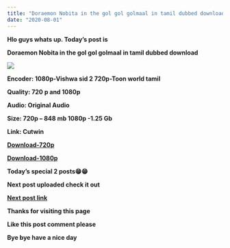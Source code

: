 ```yaml
---
title: "Doraemon Nobita in the gol gol golmaal in tamil dubbed download"
date: "2020-08-01"
---
```


**Hlo guys whats up. Today’s post is**

**Doraemon Nobita in the gol gol golmaal in tamil dubbed download**

[![](https://1.bp.blogspot.com/-s_wAmUzGoIY/XxwkvGvg02I/AAAAAAAAD_0/CLoWNyqn4XIBMt5ANSsaDz9vRsz_hsMuwCLcBGAsYHQ/s640/81044912-800x450.jpg)](https://1.bp.blogspot.com/-s_wAmUzGoIY/XxwkvGvg02I/AAAAAAAAD_0/CLoWNyqn4XIBMt5ANSsaDz9vRsz_hsMuwCLcBGAsYHQ/s800/81044912-800x450.jpg)

**Encoder: 1080p-Vishwa sid 2 720p-Toon world tamil**

**Quality: 720 p and 1080p**

**Audio: Original Audio**

**Size: 720p – 848 mb 1080p -1.25 Gb**

**Link: Cutwin**

**[Download-720p](https://cutwin.com/RNsHY0)**

**[Download-1080p](https://cutwin.com/GlVyXlp)**

**Today’s special 2 posts😁😁**

**Next post uploaded check it out**

**[Next post link](https://tamilcartoonanime07.blogspot.com/2020/08/chotta-bheem-and-broken-amulet-in-tamil.html?m=1)**

**Thanks for visiting this page**

**Like this post comment please** 

**Bye bye have a nice day**
